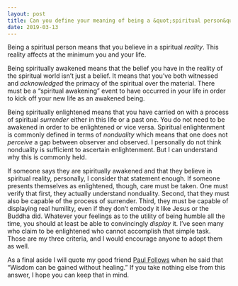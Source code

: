 ```yaml
---
layout: post
title: Can you define your meaning of being a &quot;spiritual person&quot; in the most simple terms? Also, being&quot; spiritual enlightened&quot; and what exactly is a &quot;spiritual awakening&quot;? No right or wrong answers, just what they personally mean to you?
date: 2019-03-13
---
```


<p>Being a spiritual person means that you believe in a spiritual <i>reality</i>. This reality affects at the minimum you and your life.</p><p>Being spiritually awakened means that the belief you have in the reality of the spiritual world isn’t just a belief. It means that you’ve both witnessed and <i>acknowledged</i> the primacy of the spiritual over the material. There must be a “spiritual awakening” event to have occurred in your life in order to kick off your new life as an awakened being.</p><p>Being spiritually enlightened means that you have carried on with a process of spiritual <i>surrender</i> either in this life or a past one. You do not need to be awakened in order to be enlightened or vice versa. Spiritual enlightenment is commonly defined in terms of <i>nonduality</i> which means that one does not <i>perceive</i> a gap between observer and observed. I personally do not think nonduality is sufficient to ascertain enlightenment. But I can understand why this is commonly held.</p><p>If someone says they are spiritually awakened and that they believe in spiritual reality, personally, I consider that statement enough. If someone presents themselves as enlightened, though, care must be taken. One must verify that first, they actually understand nonduality. Second, that they must also be capable of the process of surrender. Third, they must be capable of displaying real humility, even if they don’t embody it like Jesus or the Buddha did. Whatever your feelings as to the utility of being humble all the time, you should at least be able to convincingly <i>display</i> it. I’ve seen many who claim to be enlightened who cannot accomplish that simple task. Those are my three criteria, and I would encourage anyone to adopt them as well.</p><p>As a final aside I will quote my good friend <a href="/profile/Paul-Follows">Paul Follows</a> when he said that “Wisdom can be gained without healing.” If you take nothing else from this answer, I hope you can keep that in mind.</p>
